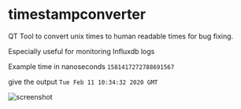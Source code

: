 # timestampconverter
QT Tool to convert unix times to human readable times for bug fixing. 

Especially useful for monitoring Influxdb logs

Example time in nanoseconds `1581417272788691567`

give the output `Tue Feb 11 10:34:32 2020 GMT`

![screenshot](https://raw.githubusercontent.com/camccar/timestampconverter/master/screenshot.png)


